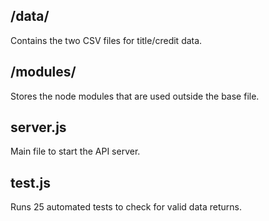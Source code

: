 ## /data/
Contains the two CSV files for title/credit data.

## /modules/
Stores the node modules that are used outside the base file.

## server.js
Main file to start the API server.

## test.js
Runs 25 automated tests to check for valid data returns. 